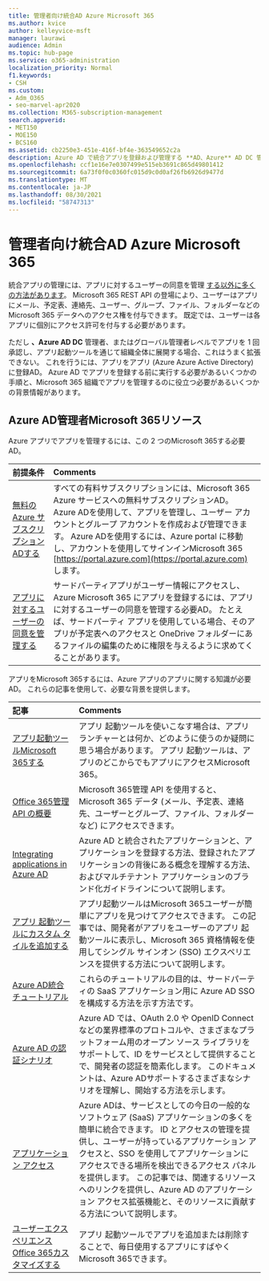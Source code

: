 ```yaml
---
title: 管理者向け統合AD Azure Microsoft 365
ms.author: kvice
author: kelleyvice-msft
manager: laurawi
audience: Admin
ms.topic: hub-page
ms.service: o365-administration
localization_priority: Normal
f1.keywords:
- CSH
ms.custom:
- Adm_O365
- seo-marvel-apr2020
ms.collection: M365-subscription-management
search.appverid:
- MET150
- MOE150
- BCS160
ms.assetid: cb2250e3-451e-416f-bf4e-363549652c2a
description: Azure AD で統合アプリを登録および管理する **AD、Azure** AD DC 管理者、またはグローバル管理者レベルでアプリの承認を許可する方法について **説明** します。 Office 365
ms.openlocfilehash: ccf1e16e7e0307499e515eb3691c865d49801412
ms.sourcegitcommit: 6a73f0f0c0360fc015d9c0d0af26fb6926d9477d
ms.translationtype: MT
ms.contentlocale: ja-JP
ms.lasthandoff: 08/30/2021
ms.locfileid: "58747313"
---
```

# <a name="integrated-apps-and-azure-ad-for-microsoft-365-administrators"></a>管理者向け統合AD Azure Microsoft 365

統合アプリの管理には、アプリに対するユーザーの同意を管理 [する以外に多くの方法があります](../admin/misc/user-consent.md)。 Microsoft 365 REST API の登場により、ユーザーはアプリにメール、予定表、連絡先、ユーザー、グループ、ファイル、フォルダーなどの Microsoft 365 データへのアクセス権を付与できます。 既定では、ユーザーは各アプリに個別にアクセス許可を付与する必要があります。 

ただし **、Azure AD DC** 管理者、またはグローバル管理者レベルでアプリを 1 回承認し、アプリ起動ツールを通じて組織全体に展開する場合、これはうまく拡張できない。 これを行うには、アプリをアプリ (Azure Azure Active Directory) に登録AD。 Azure AD でアプリを登録する前に実行する必要があるいくつかの手順と、Microsoft 365 組織でアプリを管理するのに役立つ必要があるいくつかの背景情報があります。
  
## <a name="azure-ad-resources-for-microsoft-365-admins"></a>Azure AD管理者Microsoft 365リソース

Azure アプリでアプリを管理するには、この 2 つのMicrosoft 365する必要AD。
  
|前提条件|Comments|
|:-----|:-----|
|[無料の Azure サブスクリプションADする](../compliance/use-your-free-azure-ad-subscription-in-office-365.md) <br/> |すべての有料サブスクリプションには、Microsoft 365 Azure サービスへの無料サブスクリプションAD。 Azure ADを使用して、アプリを管理し、ユーザー アカウントとグループ アカウントを作成および管理できます。 Azure ADを使用するには、Azure portal に移動し、アカウントを使用してサインインMicrosoft 365 [https://portal.azure.com](https://portal.azure.com) します。  <br/> |
|[アプリに対するユーザーの同意を管理する](../admin/misc/user-consent.md) <br/> |サードパーティアプリがユーザー情報にアクセスし、Azure Microsoft 365 にアプリを登録するには、アプリに対するユーザーの同意を管理する必要AD。 たとえば、サードパーティ アプリを使用している場合、そのアプリが予定表へのアクセスと OneDrive フォルダーにあるファイルの編集のために権限を与えるように求めてくることがあります。  <br/> |
   
アプリをMicrosoft 365するには、Azure アプリのアプリに関する知識が必要AD。 これらの記事を使用して、必要な背景を提供します。
  
|記事|Comments|
|:-----|:-----|
|[アプリ起動ツールMicrosoft 365する](https://support.microsoft.com/office/meet-the-microsoft-365-app-launcher-79f12104-6fed-442f-96a0-eb089a3f476a) <br/> |アプリ 起動ツールを使いこなす場合は、アプリランチャーとは何か、どのように使うのか疑問に思う場合があります。 アプリ 起動ツールは、アプリのどこからでもアプリにアクセスMicrosoft 365。  <br/> |
|[Office 365管理 API の概要](/office/office-365-management-api/office-365-management-apis-overview) <br/> |Microsoft 365管理 API を使用すると、Microsoft 365 データ (メール、予定表、連絡先、ユーザーとグループ、ファイル、フォルダーなど) にアクセスできます。 <br/> |
|[Integrating applications in Azure AD](/azure/active-directory/develop/quickstart-v1-add-azure-ad-app) <br/> | Azure AD と統合されたアプリケーションと、アプリケーションを登録する方法、登録されたアプリケーションの背後にある概念を理解する方法、およびマルチテナント アプリケーションのブランド化ガイドラインについて説明します。  <br/> |
|[アプリ 起動ツールにカスタム タイルを追加する](/office365/admin/manage/customize-the-app-launcher)  <br/> |アプリ起動ツールはMicrosoft 365ユーザーが簡単にアプリを見つけてアクセスできます。 この記事では、開発者がアプリをユーザーのアプリ 起動ツールに表示し、Microsoft 365 資格情報を使用してシングル サインオン (SSO) エクスペリエンスを提供する方法について説明します。  <br/> |
|[Azure AD統合チュートリアル](/azure/active-directory/saas-apps/tutorial-list) <br/> |これらのチュートリアルの目的は、サードパーティの SaaS アプリケーション用に Azure AD SSO を構成する方法を示す方法です。  <br/> |
|[Azure AD の認証シナリオ](/azure/active-directory/develop/authentication-vs-authorization) <br/> |Azure AD では、OAuth 2.0 や OpenID Connect などの業界標準のプロトコルや、さまざまなプラットフォーム用のオープン ソース ライブラリをサポートして、ID をサービスとして提供することで、開発者の認証を簡素化します。 このドキュメントは、Azure ADサポートするさまざまなシナリオを理解し、開始する方法を示します。  <br/> |
|[アプリケーション アクセス](/azure/active-directory/manage-apps/what-is-access-management) <br/> |Azure ADは、サービスとしての今日の一般的なソフトウェア (SaaS) アプリケーションの多くを簡単に統合できます。 ID とアクセスの管理を提供し、ユーザーが持っているアプリケーション アクセスと、SSO を使用してアプリケーションにアクセスできる場所を検出できるアクセス パネルを提供します。 この記事では、関連するリソースへのリンクを提供し、Azure AD のアプリケーション アクセス拡張機能と、そのリソースに貢献する方法について説明します。  <br/> |
|[ユーザーエクスペリエンスOffice 365カスタマイズする](https://support.microsoft.com/office/personalize-your-office-365-experience-eb34a21b-52fa-4fbf-a8d5-146132242985) <br/> |アプリ 起動ツールでアプリを追加または削除することで、毎日使用するアプリにすばやくMicrosoft 365できます。  <br/> |
